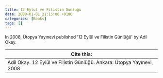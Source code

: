 ```yaml
---
title: 12 Eylül ve Filistin Günlüğü
date: 2008-01-01 21:15:00 +0100
categories: [Books]
tags: []
---
```


In 2008, Ütopya Yayınevi published '12 Eylül ve Filistin Günlüğü' by Adil Okay.


| Cite this:   |
|--------|
| Adil Okay. 12 Eylül ve Filistin Günlüğü. Ankara: Ütopya Yayınevi, 2008

 